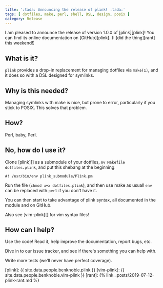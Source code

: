 ```yaml
---
title: ':tada: Announcing the release of plink! :tada:'
tags: [ dotfiles, make, perl, shell, DSL, design, posix ]
category: Release
---
```


I am pleased to announce the release of version 1.0.0 of [plink][plink]! You can
find its online documentation on [GitHub][plink]. (I [did the thing][rant] this
weekend!)

## What is it?

`plink` provides a drop-in replacement for managing dotfiles via `make(1)`, and
it does so with a DSL designed for symlinks.

## Why is this needed?

Managing symlinks with make is nice, but prone to error, particularly if you
stick to POSIX. This solves that problem.

## How?

Perl, baby, Perl.

## No, how do I use it?

Clone [plink][] as a submodule of your dotfiles, `mv Makefile dotfiles.plink`,
and put this shebang at the beginning:

```
#! /usr/bin/env plink_submodule/Plink.pm
```

Run the file (`chmod u+x dotfiles.plink`), and then use make as usual! `env` can
be replaced with `perl` if you don't have it.

You can then start to take advantage of plink syntax, all documented in the
module and on GitHub.

Also see [vim-plink][] for vim syntax files!

## How can I help?

Use the code! Read it, help improve the documentation, report bugs, etc.

Dive in to our issue tracker, and see if there's something you can help with.

Write more tests (we'll never have perfect coverage).

[plink]: {{ site.data.people.benknoble.plink }}
[vim-plink]: {{ site.data.people.benknoble.vim-plink }}
[rant]: {% link _posts/2019-07-12-plink-rant.md %}
